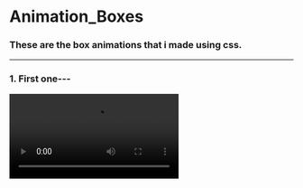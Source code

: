# Animation_Boxes
<h3 align="left"> These are the box animations that i made using css.</h3>
<hr>
<h3 align="left">1. First one---</h3>
<video src="https://user-images.githubusercontent.com/76841209/128600698-edbd8ef0-ef8a-445b-ac62-fdb222e138dc.mp4">
<!-- <hr> -->
<h3 align = "left">2. Second---</h3>
<video src="https://user-images.githubusercontent.com/76841209/128600739-30470adc-3904-40d5-950f-a0869b166eac.mp4">



